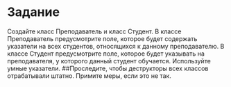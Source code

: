 # Задание
Создайте класс Преподаватель и класс Студент. 
В классе Преподаватель предусмотрите поле, которое будет содержать указатели на всех студентов, относящихся к данному преподавателю. 
В классе Студент предусмотрите поле, которое будет указывать на преподавателя, у которого данный студент обучается.
Используйте умные указатели. 
##Проследите, чтобы деструкторы всех классов отрабатывали штатно. Примите меры, если это не так.



